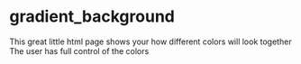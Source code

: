 # gradient_background

This great little html page shows your how different colors will look together 
The user has full control of the colors 
